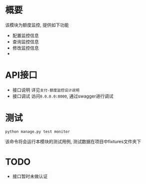 # 概要
该模块为额度监控, 提供如下功能
+ 配置监控信息
+ 查询监控信息
+ 修改监控信息
+

# API接口
+ 接口说明 详见`支付-额度监控设计说明`
+ 接口调试 访问`0.0.0.0:8000`, 通过swagger进行调试

# 测试
```
python manage.py test monitor
```
该命令将会运行本模块的测试用例, 测试数据在项目中fixtures文件夹下

# TODO
+ 接口暂时未做认证